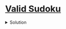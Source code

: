 # [Valid Sudoku](https://leetcode.com/problems/valid-sudoku/)

<details>
<summary>
Solution
</summary>

## Approach

### Neetcode solution 

Concept

Checking each row and column is simple (use sets)

For the subgrid use a set where subgrid is defined as [r/3, c/3] (int division)

Time complexity

$`O(n^2)`$ 


Space complexity

$`O(n^2)`$ 


```c++
class Solution {
public:
     bool isValidSudoku(vector<vector<char>>& board) {
        int rows[9][9] = {0};
        int columns[9][9] = {0};
        int subgrids[3][3][9] = {0};
        
        for(int r = 0; r < 9; r++)
        {
            for(int c = 0; c < 9; c++)
            {
                if(board[r][c] != '.')
                {
                    int num = board[r][c]-'1';
                    if(rows[r][num]++)
                        return false;
                    if(columns[c][num]++)
                        return false;
                    if(subgrids[r/3][c/3][num]++)
                        return false;
                }
            }
        }
        return true;      
    }
};
```

</details>